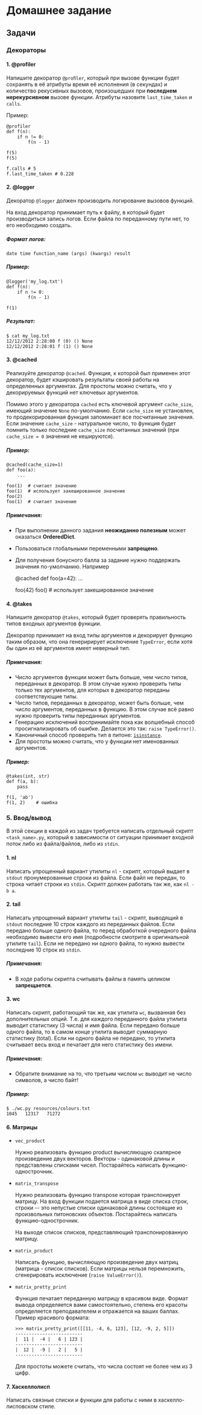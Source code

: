 # Домашнее задание 

## Задачи

### Декораторы

#### 1. @profiler 

Напишите декоратор `@proﬁler`, который при вызове функции будет сохранять в её атрибуты 
время её исполнения (в секундах) и количество рекусивных вызовов, 
произошедших при **последнем нерекурсивном** вызове функции.
Атрибуты назовите `last_time_taken` и `calls`.

Пример:

    @profiler
    def f(n):
        if n != 0:
            f(n - 1)
    
    f(5)
    f(5)
        
    f.calls # 5
    f.last_time_taken # 0.228

#### 2. @logger 

Декоратор `@logger` должен производить логирование вызовов функций.

На вход декоратор принимает путь к файлу, в который будет производиться
запись логов. Если файла по переданному пути нет, то его необходимо создать.

##### Формат логов:

    date time function_name (args) (kwargs) result

##### Пример:

    @logger('my_log.txt')
    def f(n):
        if n != 0:
            f(n - 1)
    
    f(1)

##### Результат:

    $ cat my_log.txt
    12/12/2012 2:28:00 f (0) () None
    12/12/2012 2:28:01 f (1) () None

#### 3. @cached 

Реализуйте декоратор `@cached`. Функция, к которой был применен этот декоратор, будет кэшировать результаты своей работы
на определенных аргументах. Для простоты можно считать, что у декорируемых функций нет ключевых аргументов.

Помимо этого у декоратора `cached` есть ключевой аргумент `cache_size`, имеющий значение `None` по-умолчанию.
Если `cache_size` не установлен, то продекорированная функция запоминает все посчитанные значения.
Если значение `cache_size` - натуральное число, то функция будет помнить только последние `cache_size` посчитанных
значений (при `cache_size = 0` значения не кешируются).

##### Пример:

    @cached(cache_size=1)
    def foo(a):
        ...
    
    foo(1)  # считает значение
    foo(1)  # использует закешированное значение
    foo(2)
    foo(1)  # считает значение

##### Примечания:
* При выполнении данного задания **неожиданно полезным** может оказаться **OrderedDict**.
* Пользоваться глобальными переменными **запрещено**.
* Для получения бонусного балла за задание нужно поддержать значения по-умолчанию. Например

    @cached
    def foo(a=42):
        ...
    
    foo(42)
    foo()   # использует закешированное значение
    
#### 4. @takes 

Напишите декоратор `@takes`, который будет проверять правильность типов входных аргументов функции. 

Декоратор принимает на вход типы аргументов и декорирует функцию таким образом, что она генеририрует
исключение `TypeError`, если хотя бы один из её аргументов имеет неверный тип. 
        
##### Примечания:
* Число аргументов функции может быть больше, чем число типов, переданных в декоратор.
В этом случае нужно проверить типы только тех аргументов, для которых в декоратор переданы соответствующие типы. 
* Число типов, переданных в декоратор, может быть больше, чем число аргументов, переданных в функцию.
В этом случае всё равно нужно проверить типы переданных аргументов.
* Генерацию исключений воспринимайте пока как волшебный способ просигнализировать об ошибке.
Делается это так: `raise TypeError()`.
* Каноничный способ проверить тип в питоне: [`isinstance`](https://docs.python.org/3/library/functions.html#isinstance).
* Для простоты можно считать, что у функции нет именованных аргументов.


##### Пример:

    @takes(int, str)
    def f(a, b):
        pass
    
    f(1, 'ab')
    f(1, 2)    # ошибка

### 5. Ввод/вывод

В этой секции в каждой из задач требуется написать отдельный скрипт `<task_name>.py`,
который в зависимости от ситуации принимает входной поток либо из файла/файлов, либо 
из `stdin`.

#### 1. nl 
Написать упрощенный вариант утилиты `nl` - скрипт, который выдает в `stdout` пронумерованные строки из файла.
Если файл не передан, то строка читает строки из `stdin`.
Скрипт должен работать так же, как `nl -b a`.

#### 2. tail 
Написать упрощенный вариант утилиты `tail` - скрипт, выводящий в `stdout` последние 10 строк каждого из переданных файлов.
Если передано больше одного файла, то перед обработкой очередного файла необходимо вывести его имя (подробности смотрите в оригинальной утилите `tail`).
Если не передано ни одного файла, то нужно вывести последние 10 строк из `stdin`.

##### Примечания:
* В ходе работы скрипта считывать файлы в память целиком **запрещается**.

#### 3. wc 
Написать скрипт, работающий так же, как утилита `wc`, вызванная без дополнительных опций.
Т.е. для каждого переданного файла утилита выводит статистику (3 числа) и имя файла.
Если передано больше одного файла, то в самом конце утилита выводит суммарную статистику (total).
Если ни одного файла не передано, то утилита считывает весь вход и печатает для него статистику без имени.

##### Примечания:
* Обратите внимание на то, что третьим числом `wc` выводит не число символов, а число байт!

##### Пример:

    $ ./wc.py resources/colours.txt
    1045   12317   71272


#### 6. Матрицы
  * `vec_product`

    Нужно реализовать функцию product вычисляющую скалярное произведение двух векторов.
    Векторы - одинаковой длины и представлены списками чисел.
    Постарайтесь написать функцию-однострочник.

  * `matrix_transpose`

    Нужно реализовать функцию transpose которая транспонирует матрицу.
    На вход функции подается матрица в виде списка строк, строки -- это непустые списки одинаковой длины состоящие
    из произвольных питоновских объектов. Постарайтесь написать функцию-однострочник.
    
    На выходе список списков, представляющий транспонированную матрицу.

  * `matrix_product`

    Написать функцию, вычисляющую произведение двух матриц (матрица - список списков).
    Если матрицы нельзя перемножить, сгенерировать исключение (`raise ValueError()`).
  
  * `matrix_pretty_print`

    Функция печатает переданную матрицу в красивом виде.
    Формат вывода определяется вами самостоятельно, степень его красоты определяется преподавателем и отражается на ваших баллах.
    Пример красивого формата:

    ```
    >>> matrix_pretty_print([[11, -4, 6, 123], [12, -9, 2, 5]])
    -------------------------
    |  11 |  -4 |   6 | 123 |
    -------------------------
    |  12 |  -9 |   2 |   5 |
    -------------------------
    ```
    
    Для простоты можете считать, что числа состоят не более чем из 3 цифр.

#### 7. Хаскеллолисп
Написать связные списки и функции для работы с ними в хаскелло-лисповском стиле.